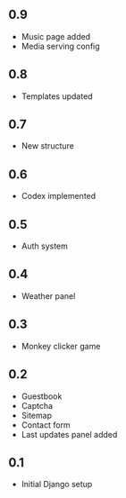 ## 0.9
- Music page added
- Media serving config

## 0.8
- Templates updated

## 0.7
- New structure

## 0.6
- Codex implemented

## 0.5
- Auth system

## 0.4
- Weather panel

## 0.3
- Monkey clicker game

## 0.2
- Guestbook
- Captcha
- Sitemap
- Contact form
- Last updates panel added

## 0.1
- Initial Django setup